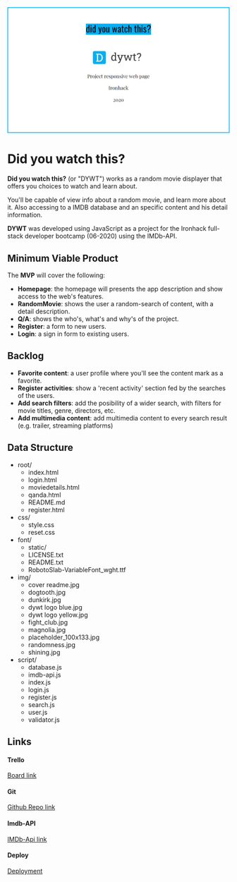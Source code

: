 <img src="./img/cover readme.jpg">

# Did you watch this?

**Did you watch this?** (or "DYWT") works as a random movie displayer that offers you choices to watch and learn about.

You'll be capable of view info about a random movie, and learn more about it. Also accessing to a IMDB database and an specific content and his detail information.

**DYWT** was developed using JavaScript as a project for the Ironhack full-stack developer bootcamp (06-2020) using the IMDb-API.

## Minimum Viable Product

The **MVP** will cover the following:

- **Homepage**: the homepage will presents the app description and show access to the web's features.
- **RandomMovie**: shows the user a random-search of content, with a detail description.
- **Q/A**: shows the who's, what's and why's of the project.
- **Register**: a form to new users.
- **Login**: a sign in form to existing users.

## Backlog

- **Favorite content**: a user profile where you'll see the content mark as a favorite.
- **Register activities**: show a 'recent activity' section fed by the searches of the users.
- **Add search filters**: add the posibility of a wider search, with filters for movie titles, genre, directors, etc.
- **Add multimedia content**: add multimedia content to every search result (e.g. trailer, streaming platforms)

## Data Structure

- root/
  - index.html
  - login.html
  - moviedetails.html
  - qanda.html
  - README.md
  - register.html
- css/
  - style.css
  - reset.css
- font/
  - static/
  - LICENSE.txt
  - README.txt
  - RobotoSlab-VariableFont_wght.ttf
- img/
  - cover readme.jpg
  - dogtooth.jpg
  - dunkirk.jpg
  - dywt logo blue.jpg
  - dywt logo yellow.jpg
  - fight_club.jpg
  - magnolia.jpg
  - placeholder_100x133.jpg
  - randomness.jpg
  - shining.jpg
- script/
  - database.js
  - imdb-api.js
  - index.js
  - login.js
  - register.js
  - search.js
  - user.js
  - validator.js

## Links

#### Trello

<a href="https://trello.com/b/hCLNrwaa/ih-module-1-proyect" alt="Board link">Board link</a>

#### Git

<a href="https://github.com/interstellarpf/didyouwatchthis" alt="Board link">Github Repo link</a>

#### Imdb-API

<a href="https://imdb-api.com/" alt="Board link">IMDb-Api link</a>

#### Deploy

<a href="https://interstellarpf.github.io/didyouwatchthis" alt="deploy-link" >Deployment</a>
